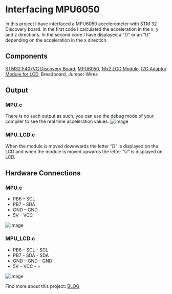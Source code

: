 # Interfacing MPU6050 

In this project I have interfaced a MPU6050 accelerometer with STM 32 Discovery board. In the first code I calculated the acceleration in the x, y and z directions.
In the second code I have displayed a “D” or an ”U” depending on the acceleration in the x direction. 

## Components

[STM32 F407VG Discovery Board](https://www.st.com/en/evaluation-tools/stm32f4discovery.html), [MPU6050](https://www.tomsonelectronics.com/products/10dof-gy-87-mpu6050-hmc5883l-bmp180-3-axis-gyro-3-axis-acceleration-3-axis-magnetic-field-air-pressure-module?variant=12516697669680), 
[16x2 LCD Module](https://www.tomsonelectronics.com/products/16x2-jhd-lcd-display), [I2C Adaptor Module for LCD](https://www.tomsonelectronics.com/products/iic-i2c-serial-interface-adapter-module-for-display), Breadboard, Jumper Wires

## Output
### MPU.c
There is no such output as such, you can use the debug mode of your compiler to see the real time acceleration values.
![image](https://user-images.githubusercontent.com/71063467/127749105-780d2cab-ba21-45b1-a279-95259f0054f1.png)

### MPU_LCD.c

When the module is moved downwards the letter “D” is displayed on the LCD and when the module is moved upwards the letter “U” is displayed on LCD. 

## Hardware Connections

### MPU.c

* PB6 – SCL
* PB7 – SDA
* GND – GND
* 5V - VCC

![image](https://user-images.githubusercontent.com/71063467/127749096-1004f8ba-7605-4727-a2e5-317464b64569.png)

### MPU_LCD.c
* PB6 – SCL - SCL
* PB7 – SDA - SDA
* GND – GND - GND
* 5V – VCC - +

![image](https://user-images.githubusercontent.com/71063467/127749093-7b6b3771-588d-4cda-9ae5-0071acbda37a.png)

Find more about this project: [BLOG](https://danielalapat.hashnode.dev/multiple-i2c-devices)  
